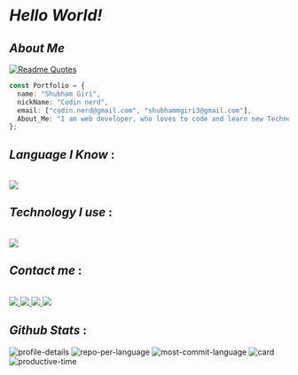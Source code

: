 # _Hello World!_

## _About Me_

[![Readme Quotes](https://quotes-github-readme.vercel.app/api?type=horizontal&theme=catppuccin_mocha&border=true)](https://github.com/piyushsuthar/github-readme-quotes)

```ts
const Portfolio = {
  name: "Shubham Giri",
  nickName: "Codin nerd",
  email: ["codin.nerd@gmail.com", "shubhammgiri3@gmail.com"],
  About_Me: "I am web developer, who loves to code and learn new Technology",
};
```

## _Language I Know_ :

<br />

<div align="left">
    <a href="https://skillicons.dev">
        <img src="https://skillicons.dev/icons?i=javascript,typescript,c,lua,python,css,go,markdown,nodejs"/>
    </a>
</div>

## _Technology I use_ :

<br />

<div align="left">
    <a href="https://skillicons.dev">
        <img src="https://skillicons.dev/icons?i=react,nextjs,tailwind,neovim,git,vscode,bash,arch,bun,vite"/>
    </a>
</div>

## _Contact me_ :

<br />

<a href="https://www.instagram.com/shubhamm1215">
    <img src="https://skillicons.dev/icons?i=instagram">
</a>

<a href="https://x.com/codin_nerd">
    <img src="https://skillicons.dev/icons?i=twitter">
</a>

<a href="https://www.github.com/xshubhamg">
    <img src="https://skillicons.dev/icons?i=github">
</a>

<a href="shubhammgiri3@gmail.com">
    <img src="https://skillicons.dev/icons?i=gmail">
</a>

## _Github Stats_ :

![profile-details](http://github-profile-summary-cards.vercel.app/api/cards/profile-details?username=xshubhamg&theme=rose_pine)
![repo-per-language](http://github-profile-summary-cards.vercel.app/api/cards/repos-per-language?username=xshubhamg&theme=rose_pine)
![most-commit-language](http://github-profile-summary-cards.vercel.app/api/cards/most-commit-language?username=xshubhamg&theme=rose_pine)
![card](http://github-profile-summary-cards.vercel.app/api/cards/stats?username=xshubhamg&theme=rose_pine)
![productive-time](http://github-profile-summary-cards.vercel.app/api/cards/productive-time?username=xshubhamg&theme=rose_pine&utcOffset=8)

